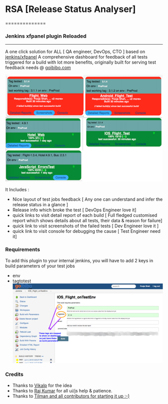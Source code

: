 # RSA [Release Status Analyser]
==============

### Jenkins xfpanel plugin Reloaded
-----------


A one click solution for ALL [ QA engineer, DevOps, CTO ] based on [jenkins/xfpanel](https://github.com/jenkinsci/xfpanel-plugin)
A comprehensive dashboard for feedback of all tests triggered for a build with lot more benefits, 
originally built for serving test feedback needs @ [goibibo.com](http://www.goibibo.com/)


![Alt text](/docs/QuickView-dashBoard.png "QuickView")

It Includes :
* Nice layout of test jobs feedback [ Any one can understand and infer the release status in a glance ]
* Release info which broke the test [ DevOps Engineer love it]
* quick links to visit detail report of each build  [ Full fledged customised report which shows details about all tests, their data & reason for failure]
* quick link to visit screenshots of the failed tests  [ Dev Engineer love it ]
* quick link to visit console for debugging the cause  [ Test Engineer need it]

### Requirements
To add this plugin to your internal jenkins, you will have to add 2 keys in build parameters of your test jobs
- env
- tagtotest
![Alt text](/docs/jobdef.png)	

### Credits
- Thanks to [Vikalp](https://github.com/vikalp) for the idea
- Thanks to [Raj Kumar](github.com/rajdgreat007/) for all ui/js help & patience.
- Thanks to [Tilman and all contributors for starting it up :-)](https://github.com/jenkinsci/xfpanel-plugin)





